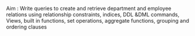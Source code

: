 Aim : Write queries to create and retrieve department and employee relations using relationship constraints, indices, DDL &DML commands, Views, built in functions, set operations, aggregate functions, grouping and ordering clauses
